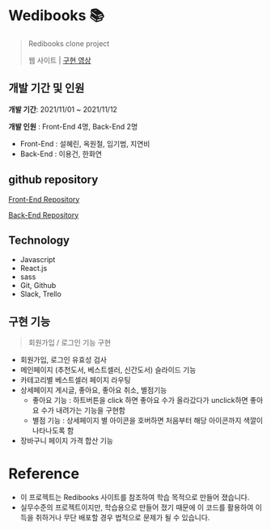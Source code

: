 # Wedibooks 📚
>Redibooks clone project
>
>웹 사이트 | [구현 영상](https://mybox.naver.com/#/video/viewer/3472460813477180968:1445772/%7B%22parentKey%22%3A%22c21pbGV5b25uaXwzNDcyMzU2NDAwNzYyNjg1NzAwfER8MA%22%7D)   

## 개발 기간 및 인원
**개발 기간**: 2021/11/01 ~ 2021/11/12

**개발 인원** : Front-End 4명, Back-End 2명
* Front-End : 설혜린, 옥원철, 임기범, 지연비
* Back-End : 이용건, 한화연

## github repository
[Front-End Repository](https://github.com/wecode-bootcamp-korea/26-1st-Wedibooks-frontend.git)

[Back-End Repository](https://github.com/wecode-bootcamp-korea/26-1st-Wedibooks-backend.git)

## Technology
- Javascript
- React.js
- sass
- Git, Github
- Slack, Trello

## 구현 기능
> 회원가입 / 로그인 기능 구현
- 회원가입, 로그인 유효성 검사
- 메인페이지 (추천도서, 베스트셀러, 신간도서) 슬라이드 기능
- 카테고리별 베스트셀러 페이지 라우팅
- 상세페이지 게시글, 좋아요, 좋아요 취소, 별점기능
  * 좋아요 기능 : 하트버튼을 click 하면 좋아요 수가 올라갔다가 unclick하면 좋아요 수가 내려가는 기능을 구현함
  * 별점 기능 : 상세페이지 별 아이콘을 호버하면 처음부터 해당 아이콘까지 색깔이 나타나도록 함
- 장바구니 페이지 가격 합산 기능

 

# Reference
- 이 프로젝트는 Redibooks 사이트를 참조하여 학습 목적으로 만들어 졌습니다.
- 실무수준의 프로젝트이지만, 학습용으로 만들어 졌기 때문에 이 코드를 활용하여 이득을 취하거나 무단 배포할 경우 법적으로 문제가 될 수 있습니다.
